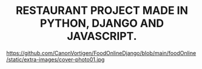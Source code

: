 <h1 align='center'>RESTAURANT PROJECT MADE IN PYTHON, DJANGO AND JAVASCRIPT.</h1>


https://github.com/CanonVortigen/FoodOnlineDjango/blob/main/foodOnline/static/extra-images/cover-photo01.jpg

